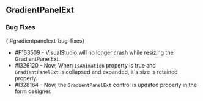 ## GradientPanelExt

### Bug Fixes
{:#gradientpanelext-bug-fixes}

* \#F163509 - VisualStudio will no longer crash while resizing the GradientPanelExt.
* \#I326120 - Now, When `IsAnimation` property is true and `GradientPanelExt` is collapsed and expanded, it's size is retained properly.
* \#I328164 - Now, the `GradientPanelExt` control is updated properly in the form designer. 
